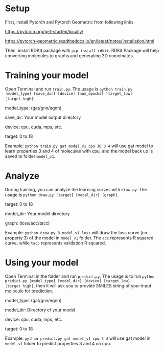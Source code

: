 # Setup

First, install Pytorch and Pytorch Geometric from following links

https://pytorch.org/get-started/locally/

https://pytorch-geometric.readthedocs.io/en/latest/notes/installation.html

Then, install RDKit package with `pip install rdkit`. RDKit Package will help converting molecules to graphs and generating 3D coordinates.

# Training your model

Open Terminal and run `train.py`. The usage is `python train.py [model_type] [save_dir] [device] [num_epochs] [target_low] [target_high]`.

model_type: (gat/gnn/egnn)

save_dir: Your model output directory

device: cpu, cuda, mps, etc.

target: 0 to 18

Example: `python train.py gat model_v1 cpu 30 3 4` will use gat model to learn properties 3 and 4 of molecules with cpu, and the model back up is saved to folder `model_v1`.

# Analyze
During training, you can analyze the learning curves with `draw.py`. The usage is `python draw.py [target] [model_dir] [graph]`.

target: 0 to 18

model_dir: Your model directory

graph: (loss/acc/tacc)

Example: `python draw.py 3 model_v1 loss` will draw the loss curve (on property 3) of the model in `model_v1` folder. The `acc` represents R squared curve, while `tacc` represents validation R squared.

# Using your model

Open Terminal in the folder and run `predict.py`. The usage is to run `python predict.py [model_type] [model_dir] [device] [target_low] [target_high]`, then it will ask you to provide SMILES string of your input molecule for prediction.

model_type: (gat/gnn/egnn)

model_dir: Directory of your model

device: cpu, cuda, mps, etc.

target: 0 to 18

Example: `python predict.py gat model_v1 cpu 3 4` will use gat model in `model_v1` folder to predict properties 3 and 4 on cpu.

